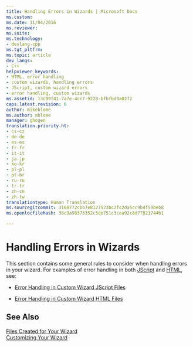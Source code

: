 ```yaml
---
title: Handling Errors in Wizards | Microsoft Docs
ms.custom: 
ms.date: 11/04/2016
ms.reviewer: 
ms.suite: 
ms.technology:
- devlang-cpp
ms.tgt_pltfrm: 
ms.topic: article
dev_langs:
- C++
helpviewer_keywords:
- HTML, error handling
- custom wizards, handling errors
- JScript, custom wizard errors
- error handling, custom wizards
ms.assetid: 13c99f41-7a7e-4cc7-9228-bfbfbd0a0272
caps.latest.revision: 6
author: mikeblome
ms.author: mblome
manager: ghogen
translation.priority.ht:
- cs-cz
- de-de
- es-es
- fr-fr
- it-it
- ja-jp
- ko-kr
- pl-pl
- pt-br
- ru-ru
- tr-tr
- zh-cn
- zh-tw
translationtype: Human Translation
ms.sourcegitcommit: 3168772cbb7e8127523bc2fc2da5cc9b4f59beb8
ms.openlocfilehash: 38c9a98373352c5de751c3cea92c8d77021744b1

---
```

# Handling Errors in Wizards
This section contains some general rules to consider when handling errors in your wizard. For examples of error handling in both [JScript](../ide/jscript-file.md) and [HTML](../ide/html-files.md), see:  
  
-   [Error Handling in Custom Wizard JScript Files](../ide/error-handling-in-wizard-jscript-files.md)  
  
-   [Error Handling in Custom Wizard HTML Files](../ide/error-handling-in-wizard-html-files.md)  
  
## See Also  
 [Files Created for Your Wizard](../ide/files-created-for-your-wizard.md)   
 [Customizing Your Wizard](../ide/customizing-your-wizard.md)


<!--HONumber=Jan17_HO2-->


